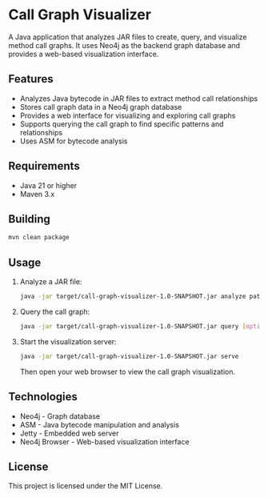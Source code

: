 # Call Graph Visualizer

A Java application that analyzes JAR files to create, query, and visualize method call graphs. It uses Neo4j as the backend graph database and provides a web-based visualization interface.

## Features

- Analyzes Java bytecode in JAR files to extract method call relationships
- Stores call graph data in a Neo4j graph database
- Provides a web interface for visualizing and exploring call graphs
- Supports querying the call graph to find specific patterns and relationships
- Uses ASM for bytecode analysis

## Requirements

- Java 21 or higher
- Maven 3.x

## Building

```bash
mvn clean package
```

## Usage

1. Analyze a JAR file:
   ```bash
   java -jar target/call-graph-visualizer-1.0-SNAPSHOT.jar analyze path/to/your.jar
   ```

2. Query the call graph:
   ```bash
   java -jar target/call-graph-visualizer-1.0-SNAPSHOT.jar query [options]
   ```

3. Start the visualization server:
   ```bash
   java -jar target/call-graph-visualizer-1.0-SNAPSHOT.jar serve
   ```
   Then open your web browser to view the call graph visualization.

## Technologies

- Neo4j - Graph database
- ASM - Java bytecode manipulation and analysis
- Jetty - Embedded web server
- Neo4j Browser - Web-based visualization interface

## License

This project is licensed under the MIT License.
